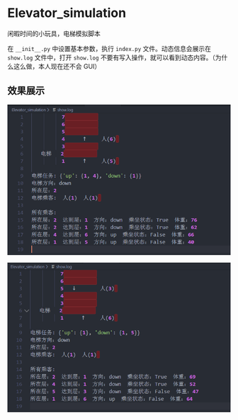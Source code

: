 # Elevator_simulation

闲暇时间的小玩具，电梯模拟脚本

在 `__init__.py` 中设置基本参数，执行 `index.py` 文件。动态信息会展示在 `show.log` 文件中，打开 `show.log` 不要有写入操作，就可以看到动态内容。（为什么这么做，本人现在还不会 GUI）

## 效果展示

![image1](https://github.com/anyuhanfei/Elevator_simulation/blob/master/show_images/image1.png?raw=true)

![image1](https://github.com/anyuhanfei/Elevator_simulation/blob/master/show_images/image2.png?raw=true)
